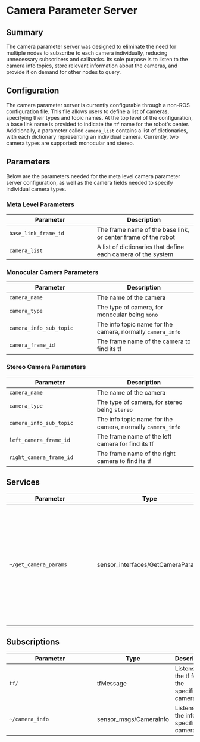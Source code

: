 
# Camera Parameter Server

## Summary

The camera parameter server was designed to eliminate the need for multiple nodes to subscribe to each camera individually, reducing unnecessary subscribers and callbacks. Its sole purpose is to listen to the camera info topics, store relevant information about the cameras, and provide it on demand for other nodes to query.

## Configuration

The camera parameter server is currently configurable through a non-ROS configuration file. This file allows users to define a list of cameras, specifying their types and topic names. At the top level of the configuration, a base link name is provided to indicate the `tf` name for the robot's center. Additionally, a parameter called `camera_list` contains a list of dictionaries, with each dictionary representing an individual camera. Currently, two camera types are supported: monocular and stereo.

## Parameters

Below are the parameters needed for the meta level camera parameter server configuration, as well as the camera fields needed to specify individual camera types.

### Meta Level Parameters

| <div style="width:220px">Parameter</div>  | Description
|----------------------------|---------------------------------------------------------------
| `base_link_frame_id`  | The frame name of the base link, or center frame of the robot|
| `camera_list`         | A list of dictionaries that define each camera of the system|

### Monocular Camera Parameters

| <div style="width:220px">Parameter</div>  | Description
|----------------------------|---------------------------------------------------------------
| `camera_name`            | The name of the camera|
| `camera_type`            | The type of camera, for monocular being `mono` |
| `camera_info_sub_topic`  | The info topic name for the camera, normally `camera_info`|
| `camera_frame_id`        | The frame name of the camera to find its tf |

### Stereo Camera Parameters

| <div style="width:220px">Parameter</div>  | Description
|----------------------------|---------------------------------------------------------------
| `camera_name`            | The name of the camera|
| `camera_type`            | The type of camera, for stereo being `stereo` |
| `camera_info_sub_topic`  | The info topic name for the camera, normally `camera_info`|
| `left_camera_frame_id`   | The frame name of the left camera for find its tf |
| `right_camera_frame_id`  | The frame name of the right camera to find its tf |

## Services
| <div style="width:220px">Parameter</div> | Type | Description
|----------------------------|----------------------------------------|-----------------------|
| `~/get_camera_params`      | sensor_interfaces/GetCameraParams | The service to get info about the desired camera. This provides camera intrinsics, transform frame ids, and baseline if the camera type is a stereo|

## Subscriptions
| <div style="width:220px">Parameter</div> | Type | Description
|----------------------------|----------------------------------------|-----------------------|
| `tf/`           | tfMessage | Listens for the tf for the specified cameras |
| `~/camera_info` | sensor_msgs/CameraInfo | Listens for the info for specified cameras|